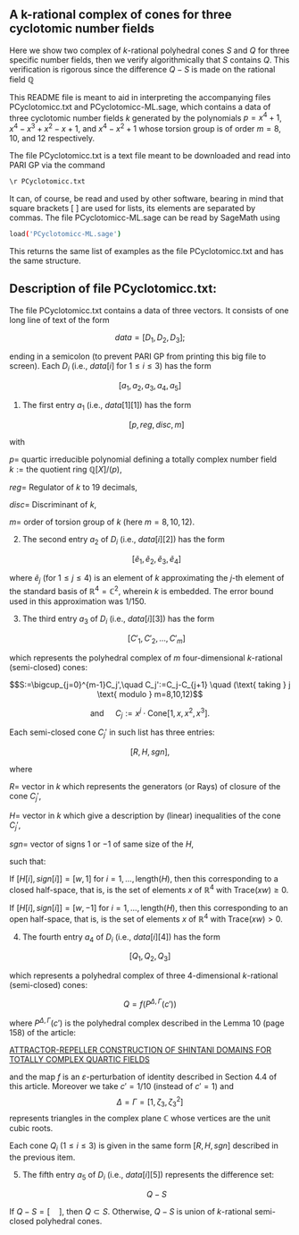 ## A k-rational complex of cones for three cyclotomic number fields  

   Here we show two complex of $k$-rational polyhedral cones $S$ and $Q$ for three specific number fields, then we verify algorithmically that $S$ contains $Q$. This verification is rigorous since the difference $Q-S$ is made on the rational field $\mathbb{Q}$
  
   This README file is meant to aid in interpreting the accompanying files PCyclotomicc.txt and PCyclotomicc-ML.sage, which contains a data of three cyclotomic number fields $k$ generated by the polynomials $p=x^4+1$, $x^4-x^3+x^2-x+1$, and $x^4-x^2+1$ whose torsion group is of order $m=8$, $10$, and $12$ respectively. 
   
 The file PCyclotomicc.txt is a text file meant to be downloaded and read into PARI GP via the command

 ```bash
 \r PCyclotomicc.txt
 ```
       
It can, of course, be read and used by other software, bearing in mind that square brackets [ ] are used for lists, its elements are separated by commas. The file PCyclotomicc-ML.sage can be read by SageMath using 

 ```bash
 load('PCyclotomicc-ML.sage')
 ```
       
              
This returns the same list of examples as the file PCyclotomicc.txt and has the same structure.

## Description of file PCyclotomicc.txt:

The file PCyclotomicc.txt contains a data of three vectors. It consists of one long line of text of the form 

  $$data = [D_1,D_2,D_3];$$

ending in a semicolon (to prevent PARI GP from printing this big  file to screen). Each $D_i$ (i.e., $data[i]$ for $1\leq i\leq 3$) has the form  

  $$[a_1,a_2,a_3,a_4,a_5]$$

1. The first entry $a_1$ (i.e., $data[1][1]$) has the form 

   $$[p,reg,disc,m]$$

with 

$p=$ quartic irreducible polynomial defining a totally complex number field  $k:= \text{the quotient ring } \mathbb{Q}[X]/(p)$, 

$reg=$ Regulator of $k$ to 19 decimals,

$disc=$ Discriminant of $k$,

$m=$ order of torsion group of $k$ (here $m=8, 10, 12$).

2. The second entry $a_2$ of $D_i$ (i.e., $data[i][2]$) has the form  

   $$[\tilde{e}_1,\tilde{e}_2,\tilde{e}_3,\tilde{e}_4]$$

where $\tilde{e}_j$ (for $1\leq j\leq 4$) is an element of $k$ approximating the $j$-th element of the standard basis of $\mathbb{R}^4 = \mathbb{C}^2$, wherein $k$ is embedded. The error bound used in this approximation was $1/150$. 

3. The third entry $a_3$ of $D_i$ (i.e., $data[i][3]$) has the form 
 
   $$[C'_1,C'_2,...,C'_m]$$
 
which represents the polyhedral complex of $m$ four-dimensional $k$-rational (semi-closed) cones:
 
 $$S:=\bigcup_{j=0}^{m-1}C_j',\quad C_j':=C_j-C_{j+1} \quad (\text{ taking } j \text{ modulo } m=8,10,12)$$
 
 $$\text{and } \quad C_j:=x^j\cdot\text{Cone}[1,x,x^2,x^3].$$
    
Each semi-closed cone $C_j'$ in such list has three entries: 
    
 $$[R,H,sgn],$$
    
where
    
 $R=$ vector in $k$ which represents the generators (or Rays) of closure of the cone $C_j'$,
    
 $H=$ vector in $k$ which give a description by (linear) inequalities of the cone $C_j'$,
    
 $sgn=$ vector of signs $1$ or $-1$ of same size of the $H$,
    
 such that:
    
 If $[H[i],sign[i]]=[w,1]$ for $i=1,\ldots,\text{length}(H)$, then this corresponding to a closed half-space, that is, is the set of elements $x$ of $\mathbb{R}^4$ with $\text{Trace}(xw) \geq 0$.
    
 If $[H[i],sign[i]]=[w,-1]$ for $i=1,\ldots,\text{length}(H)$, then this corresponding to an open half-space, that is, is the set of elements  $x$ of $\mathbb{R}^4$ with $\text{Trace}(xw) > 0$.
    
 
4. The fourth entry $a_4$ of $D_i$ (i.e., $data[i][4]$) has the form  

  $$[Q_1,Q_2,Q_3]$$
      
which represents a polyhedral complex of three 4-dimensional $k$-rational (semi-closed) cones:

  $$Q=f(P^{\Delta,\Gamma}(c'))$$

where $P^{\Delta,\Gamma}(c')$ is the polyhedral complex described in the Lemma 10 (page 158) of the article: 

[ATTRACTOR-REPELLER CONSTRUCTION OF SHINTANI DOMAINS FOR TOTALLY COMPLEX QUARTIC FIELDS](https://www.sciencedirect.com/science/article/pii/S0022314X23002299)

and the map $f$ is an $\varepsilon$-perturbation of identity described in Section 4.4 of this article. Moreover we take $c'=1/10$ (instead of $c'=1$) and 
$$\Delta=\Gamma=[1,\zeta_3,\zeta_3^2]$$ 
represents triangles in the complex plane $\mathbb{C}$ whose vertices are the unit cubic roots. 

Each cone $Q_i$ ($1\leq i\leq 3$) is given in the same form $[R,H,sgn]$ described in the previous item. 

5. The fifth entry $a_5$ of $D_i$ (i.e., $data[i][5]$) represents the difference set:

   $$Q-S$$

If $Q-S=[\quad]$, then $Q\subset S$. Otherwise, $Q-S$ is union of $k$-rational semi-closed polyhedral cones. 


